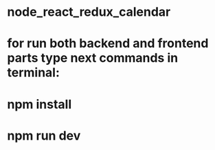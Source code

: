 # node_react_redux_calendar
# for run both backend and frontend parts type next commands in terminal:
# npm install
# npm run dev
